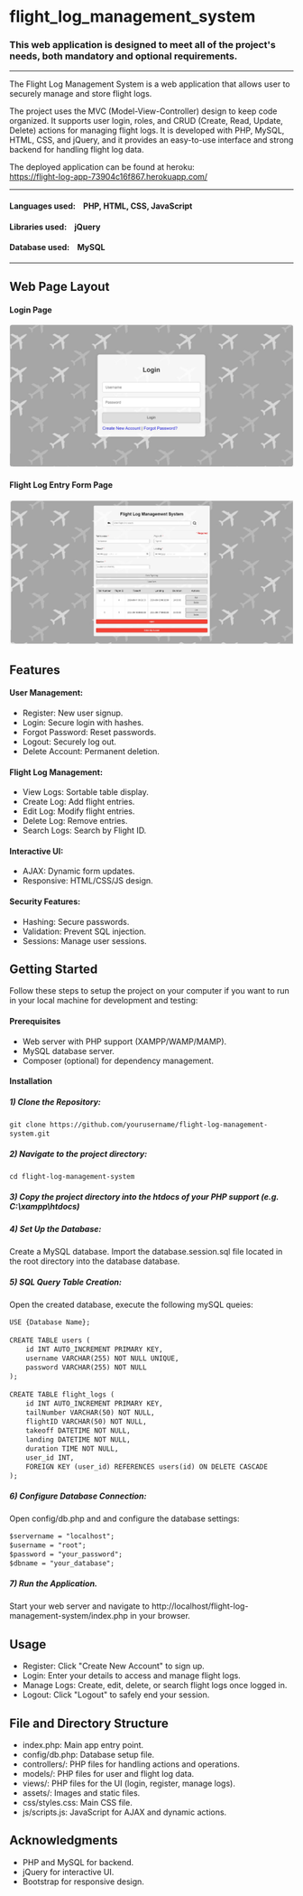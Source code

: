 # flight_log_management_system

### This web application is designed to meet all of the project's needs, both mandatory and optional requirements.

---

The Flight Log Management System is a web application that allows user to securely manage and store flight logs. 

The project uses the MVC (Model-View-Controller) design to keep code organized. It supports user login, roles, and CRUD (Create, Read, Update, Delete) actions for managing flight logs. It is developed with PHP, MySQL, HTML, CSS, and jQuery, and it provides an easy-to-use interface and strong backend for handling flight log data.

The deployed application can be found at heroku:<br />
https://flight-log-app-73904c16f867.herokuapp.com/

---

#### Languages used: &ensp; PHP, HTML, CSS, JavaScript
#### Libraries used: &ensp; jQuery
#### Database used: &ensp; MySQL

---

## Web Page Layout


#### Login Page
![login_page](https://github.com/Crepopcorn/flight_log_management_system/blob/main/layout_image/loginpage.jpg)

#### Flight Log Entry Form Page
![table_page](https://github.com/Crepopcorn/flight_log_management_system/blob/main/layout_image/tablepage.jpg)

## Features

#### User Management:
- Register: New user signup.
- Login: Secure login with hashes.
- Forgot Password: Reset passwords.
- Logout: Securely log out.
- Delete Account: Permanent deletion.

#### Flight Log Management:
- View Logs: Sortable table display.
- Create Log: Add flight entries.
- Edit Log: Modify flight entries.
- Delete Log: Remove entries.
- Search Logs: Search by Flight ID.

#### Interactive UI:
- AJAX: Dynamic form updates.
- Responsive: HTML/CSS/JS design.

#### Security Features:
- Hashing: Secure passwords.
- Validation: Prevent SQL injection.
- Sessions: Manage user sessions.

## Getting Started

Follow these steps to setup the project on your computer if you want to run in your local machine for development and testing:

#### Prerequisites
- Web server with PHP support (XAMPP/WAMP/MAMP).
- MySQL database server.
- Composer (optional) for dependency management.

#### Installation
##### 1) Clone the Repository:

```
git clone https://github.com/yourusername/flight-log-management-system.git
```

##### 2) Navigate to the project directory:

```
cd flight-log-management-system
```
##### 3) Copy the project directory into the htdocs of your PHP support (e.g. C:\xampp\htdocs)

##### 4) Set Up the Database:

Create a MySQL database.
Import the database.session.sql file located in the root directory into the database database.

##### 5) SQL Query Table Creation:

Open the created database, execute the following mySQL queies:
```
USE {Database Name};

CREATE TABLE users (
    id INT AUTO_INCREMENT PRIMARY KEY,
    username VARCHAR(255) NOT NULL UNIQUE,
    password VARCHAR(255) NOT NULL
);

CREATE TABLE flight_logs (
    id INT AUTO_INCREMENT PRIMARY KEY,
    tailNumber VARCHAR(50) NOT NULL,
    flightID VARCHAR(50) NOT NULL,
    takeoff DATETIME NOT NULL,
    landing DATETIME NOT NULL,
    duration TIME NOT NULL,
    user_id INT,
    FOREIGN KEY (user_id) REFERENCES users(id) ON DELETE CASCADE
);
```

##### 6) Configure Database Connection:

Open config/db.php and and configure the database settings:

```
$servername = "localhost";
$username = "root";
$password = "your_password";
$dbname = "your_database";
```

##### 7) Run the Application.

Start your web server and navigate to http://localhost/flight-log-management-system/index.php in your browser.

## Usage

- Register: Click "Create New Account" to sign up.
- Login: Enter your details to access and manage flight logs.
- Manage Logs: Create, edit, delete, or search flight logs once logged in.
- Logout: Click "Logout" to safely end your session.

## File and Directory Structure

- index.php: Main app entry point.
- config/db.php: Database setup file.
- controllers/: PHP files for handling actions and operations.
- models/: PHP files for user and flight log data.
- views/: PHP files for the UI (login, register, manage logs).
- assets/: Images and static files.
- css/styles.css: Main CSS file.
- js/scripts.js: JavaScript for AJAX and dynamic actions.

## Acknowledgments
- PHP and MySQL for backend.
- jQuery for interactive UI.
- Bootstrap for responsive design.
  
